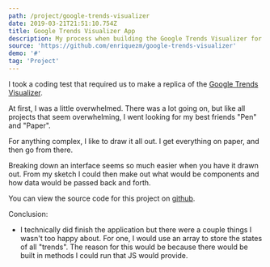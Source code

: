 ```yaml
---
path: /project/google-trends-visualizer
date: 2019-03-21T21:51:10.754Z
title: Google Trends Visualizer App
description: My process when building the Google Trends Visualizer for a coding test.
source: 'https://github.com/enriquezm/google-trends-visualizer'
demo: '#'
tag: 'Project'
---
```

I took a coding test that required us to make a replica of the [Google Trends Visualizer](https://trends.google.com/trends/hottrends/visualize?nrow=5&ncol=5). 

At first, I was a little overwhelmed. There was a lot going on, but like all projects that seem overwhelming, I went looking for my best friends "Pen" and "Paper".

For anything complex, I like to draw it all out. I get everything on paper, and then go from there.

Breaking down an interface seems so much easier when you have it drawn out. From my sketch I could then make out what would be components and how data would be passed back and forth.

You can view the source code for this project on [github](https://github.com/enriquezm/google-trends-visualizer).

Conclusion:

- I technically did finish the application but there were a couple things I wasn't too happy about. For one, I would use an array to store the states of all "trends". The reason for this would be because there would be built in methods I could run that JS would provide.
